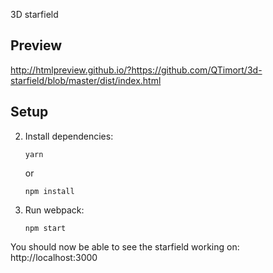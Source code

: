 3D starfield

## Preview
http://htmlpreview.github.io/?https://github.com/QTimort/3d-starfield/blob/master/dist/index.html

## Setup

2.  Install dependencies:

        yarn

    or

        npm install

3.  Run webpack:

        npm start

You should now be able to see the starfield working on: http://localhost:3000
